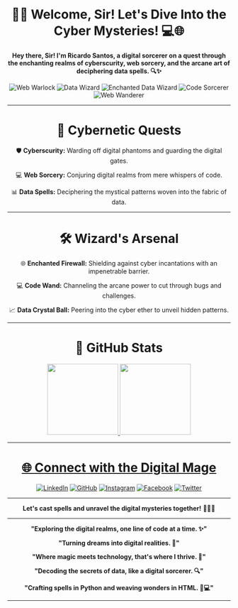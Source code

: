 <div align="center">

# 🧙‍♂️ Welcome, Sir! Let's Dive Into the Cyber Mysteries! 💻🌐

**Hey there, Sir! I'm Ricardo Santos, a digital sorcerer on a quest through the enchanting realms of cyberscurity, web sorcery, and the arcane art of deciphering data spells. 🔍✨**

![Web Warlock](https://img.shields.io/badge/Web%20Warlock-Master%20of%20Code-green?style=for-the-badge&logo=html5)
![Data Wizard](https://img.shields.io/badge/Data%20Wizard-Magician%20of%20Insights-purple?style=for-the-badge&logo=python)
![Enchanted Data Wizard](https://img.shields.io/badge/Enchanted%20Data%20Wizard-Magician%20of%20Insights-purple?style=for-the-badge&logo=python)
![Code Sorcerer](https://img.shields.io/badge/Code%20Sorcerer-Crafter%20of%20Digital%20Spells-blue?style=for-the-badge&logo=javascript)
![Web Wanderer](https://img.shields.io/badge/Web%20Wanderer-Explorer%20of%20Digital%20Realms-green?style=for-the-badge&logo=html5)


---

# 🚀 Cybernetic Quests

🛡️ **Cyberscurity:** Warding off digital phantoms and guarding the digital gates.

💻 **Web Sorcery:** Conjuring digital realms from mere whispers of code.

📊 **Data Spells:** Deciphering the mystical patterns woven into the fabric of data.

---

# 🛠️ Wizard's Arsenal

🌐 **Enchanted Firewall:** Shielding against cyber incantations with an impenetrable barrier.

💻 **Code Wand:** Channeling the arcane power to cut through bugs and challenges.

📈 **Data Crystal Ball:** Peering into the cyber ether to unveil hidden patterns.

---

# 🚀 GitHub Stats

<a href="https://github.com/TUR14CUS">
<img height=160em src="https://github-readme-stats.vercel.app/api/top-langs/?username=TUR14CUS&layout=compact&theme=dracula">
<img height=160em src="https://github-readme-stats.vercel.app/api?username=TUR14CUS&show_icons=true&theme=dracula">
    
---


# 🌐 Connect with the Digital Mage



[![LinkedIn](https://img.shields.io/badge/LinkedIn-Connect%20with%20Me-blue?style=for-the-badge&logo=linkedin)](https://www.linkedin.com/in/tur14cus/)
[![GitHub](https://img.shields.io/badge/GitHub-Follow%20Me-green?style=for-the-badge&logo=github)](https://github.com/TUR14CUS)
[![Instagram](https://img.shields.io/badge/Instagram-Follow%20Me-purple?style=for-the-badge&logo=instagram)](https://www.instagram.com/obaptista1143)
[![Facebook](https://img.shields.io/badge/Facebook-Follow%20Me-blue?style=for-the-badge&logo=facebook)](https://www.facebook.com/obaptista1143)
[![Twitter](https://img.shields.io/badge/Twitter-Follow%20Me-lightblue?style=for-the-badge&logo=twitter)](https://twitter.com/obaptista1143)



---

**Let's cast spells and unravel the digital mysteries together!** 🧙‍♂️🔮

---

**"Exploring the digital realms, one line of code at a time. ✨"**

**"Turning dreams into digital realities. 🌌"**

**"Where magic meets technology, that's where I thrive. 🚀"**

**"Decoding the secrets of data, like a digital sorcerer. 🔍"**

**"Crafting spells in Python and weaving wonders in HTML. 🐍💻"**

---
</div>
